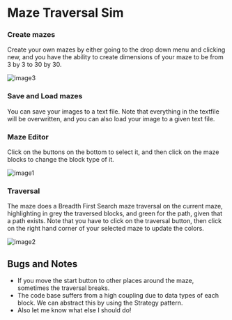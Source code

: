 # Maze Traversal Sim
### Create mazes 
Create your own mazes by either going to the drop down menu and clicking new, and you have the ability to create dimensions of your maze to be from 3 by 3 to 30 by 30.

![image3](https://user-images.githubusercontent.com/13712774/56453485-03ff8680-62f8-11e9-90c9-e8e5183148aa.PNG)

### Save and Load mazes
You can save your images to a text file. Note that everything in the textfile will be overwritten, and you can also load your image to a given text file. 

### Maze Editor
Click on the buttons on the bottom to select it, and then click on the maze blocks to change the block type of it.

![image1](https://user-images.githubusercontent.com/13712774/56453590-8e94b580-62f9-11e9-912c-1906bc4d071e.PNG)

### Traversal
The maze does a Breadth First Search maze traversal on the current maze, highlighting in grey the traversed blocks, and green for the path, given that a path exists. Note that you have to click on the traversal button, then click on the right hand corner of your selected maze to update the colors.

![image2](https://user-images.githubusercontent.com/13712774/56453612-dca9b900-62f9-11e9-9464-741b770b6115.PNG)

## Bugs and Notes
- If you move the start button to other places around the maze, sometimes the traversal breaks.
- The code base suffers from a high coupling due to data types of each block. We can abstract this by using the Strategy pattern.
- Also let me know what else I should do! 
